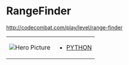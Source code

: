# RangeFinder 

http://codecombat.com/play/level/range-finder
<table>
<tr>
<td>

![Hero Picture](hero.png?raw=true "Hero Picture")

</td>
<td>
<ul>
<li>

[PYTHON](RangeFinder.py)

</li>
</td>
</tr>
<table>